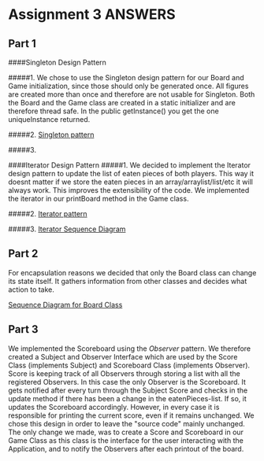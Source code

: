 # Assignment 3 ANSWERS
## Part 1

####Singleton Design Pattern 

#####1. We chose to use the Singleton design pattern for our Board and Game initialization, since those should only be generated once. 
All figures are created more than once and therefore are not usable for Singleton. Both the Board and the Game class are created in 
a static initializer and are therefore thread safe. In the public getInstance() you get the one uniqueInstance returned.

#####2.
[Singleton pattern](https://github.com/alainkueng/BINF4241-group08/blob/Dev/Assignment%203/Class%20Diagram%20Singleton.png)

#####3.
 
 
 
####Iterator Design Pattern 
#####1. We decided to implement the Iterator design pattern to update the list of eaten pieces of both players. This way it
doesnt matter if we store the eaten pieces in an array/arraylist/list/etc it will always work. This improves the 
extensibility of the code. We implemented the iterator in our printBoard method in the Game class.

#####2.
[Iterator pattern](https://github.com/alainkueng/BINF4241-group08/blob/Dev/Assignment%203/Iterator%20diagram.png)

#####3.
[Iterator Sequence Diagram](https://github.com/alainkueng/BINF4241-group08/blob/Dev/Assignment%203/Iterator%20Sequence%20Diagram.png)

## Part 2
For encapsulation reasons we decided that only the Board class can change its state itself. It gathers information from other classes and decides what action to take.

[Sequence Diagram for Board Class](https://github.com/alainkueng/BINF4241-group08/blob/Dev/Assignment%203/Board%20Sequence%20Diagram.png)

## Part 3
We implemented the Scoreboard using the _Observer_ pattern. We therefore created a Subject and Observer Interface
which are used by the Score Class (implements Subject) and Scoreboard Class (implements Observer). Score is keeping
track of all Observers through storing a list with all the registered Observers. In this case the only Observer is 
the Scoreboard. It gets notified after every turn through the Subject Score and checks in the update method if there
has been a change in the eatenPieces-list. If so, it updates the Scoreboard accordingly. However, in every case it
is responsible for printing the current score, even if it remains unchanged. We chose this design in order to
leave the "source code" mainly unchanged. The only change we made, was to create a Score and Scoreboard in our Game
Class as this class is the interface for the user interacting with the Application, and to notify the Observers
after each printout of the board. 